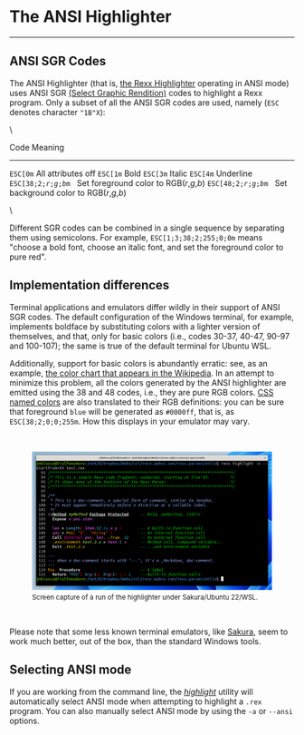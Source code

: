 The ANSI Highlighter
==========================

------------------------------

ANSI SGR Codes
--------------

The ANSI Highlighter (that is, [the Rexx
Highlighter](../) operating in ANSI mode) uses ANSI SGR
[(Select Graphic Rendition)](https://en.wikipedia.org/wiki/ANSI_escape_code#Select_Graphic_Rendition_parameters)
codes to highlight a Rexx program. Only a subset of all the ANSI SGR codes
are used, namely (`ESC` denotes character `"1B"X`):

\

Code                                                                Meaning
------------------------------------------------------------------- ------
`ESC[0m`                                                            All attributes off
`ESC[1m`                                                            Bold
`ESC[3m`                                                            Italic
`ESC[4m`                                                            Underline
<code>ESC[38;2;<em>r</em>;<em>g</em>;<em>b</em>m</code>&nbsp;&nbsp; Set foreground color to RGB(*r*,*g*,*b*)
<code>ESC[48;2;<em>r</em>;<em>g</em>;<em>b</em>m</code>&nbsp;&nbsp; Set background color to RGB(*r*,*g*,*b*)

\

Different SGR codes can be combined
in a single sequence by separating them
using semicolons. For example, `ESC[1;3;38;2;255;0;0m`
means "choose a bold font, choose an italic font,
and set the foreground color to pure red".

Implementation differences
--------------------------

Terminal applications and emulators differ
wildly in their support of ANSI SGR codes.
The default configuration of the Windows terminal,
for example, implements boldface by substituting
colors with a lighter version of themselves, and that,
only for basic colors (i.e., codes 30-37, 40-47, 90-97 and 100-107);
the same is true of the default terminal
for Ubuntu WSL.

Additionally, support for basic colors is abundantly erratic:
see, as an example, [the color chart that appears
in the Wikipedia](https://en.wikipedia.org/wiki/ANSI_escape_code#3-bit_and_4-bit).
In an attempt to minimize this problem, all the colors generated by the ANSI highlighter
are emitted using the 38 and 48 codes, i.e., they are pure RGB colors.
[CSS named colors](https://www.w3.org/TR/css-color-4/#named-colors) are also translated
to their RGB definitions: you can be sure that foreground `blue` will be generated as `#0000ff`,
that is, as `ESC[38;2;0;0;255m`. How this displays in your emulator may vary.

<br>

<figure>
<a href="sakura.png"><img src="sakura.png" class="img-responsive" alt="sakura"></a>
<figcaption class="text-center">
<small>Screen capture of a run of the highlighter under Sakura/Ubuntu 22/WSL.</small>
</figcaption>
</figure>

<br>

Please note that some less known
terminal emulators, like [Sakura](https://github.com/dabisu/sakura),
seem to work much better, out of the box, than
the standard Windows tools.

Selecting ANSI mode
-------------------

If you are working from the command line, the
[*highlight*](/rexx-parser/doc/utilities/highlight/) utility will
automatically select ANSI mode when attempting to highlight
a `.rex` program. You can also manually select ANSI mode
by using the `-a` or `--ansi` options.

